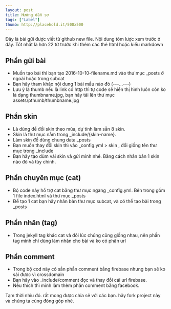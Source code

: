 ```yaml
---
layout: post
title: Hướng dẫn sơ
tags: ["Label"]
thumb: http://placehold.it/500x500
---
```

Đây là bài gửi được viết từ github new file. 
Nội dung tóm lược xem trước ở đây. Tốt nhất là hơn 22 từ trước khi thêm các thẻ html hoặc kiểu markdown

## Phần gửi bài

- Muốn tạo bài thì bạn tạo 2016-10-10-filename.md vào thư mục _posts ở ngoài hoặc trong subcat
- Bạn hãy tham khảo nội dung 1 bài mẩu nào đó (---...---)
- Lưu ý là thumb nếu là link có http thì tự code sẽ hiển thị hình luôn còn ko là dạng thumbname.jpg, bạn hãy tải
lên thư mục assets/pthumb/thumbname.jpg

## Phần skin

- Là dùng để đổi skin theo mùa, dự tính làm sẵn 8 skin.
- Skin là thư mục nằm trong _include/{skin-name}.
- Làm skin để dùng chung data _posts
- Bạn muốn thay đổi skin thì vào _config.yml > skin , đổi giống tên thư mục trong _include
- Bạn hãy tạo dùm vài skin và gửi mình nhé. Bằng cách nhân bản 1 skin nào đó và tùy chỉnh.

## Phần chuyên mục (cat)

- Bộ code này hổ trợ cat bằng thư mục ngang _config.yml. Bên trong gồm 1 file index.html và thư mục _posts
- Để tạo 1 cat bạn hãy nhân bản thư mục subcat, và có thể tạo bài trong _posts

## Phần nhãn (tag)

- Trong jekyll tag khác cat và đôi lúc chúng cũng giống nhau, nên phần tag mình chỉ dùng làm nhãn cho bài và ko có phân url

## Phần comment

- Trong bộ cod này có sẵn phần comment bằng firebase nhưng bạn sẽ ko sài được vì crossdomain
- Bạn hãy vào _include/comment đọc và thay đổi cái url firebase.
- Nếu thích thì mình làm thêm phần comment bằng facebook.

Tạm thời nhiu đó. rất mong được chia sẽ với các bạn. hãy fork project này và chúng ta cùng đóng góp nhé.
